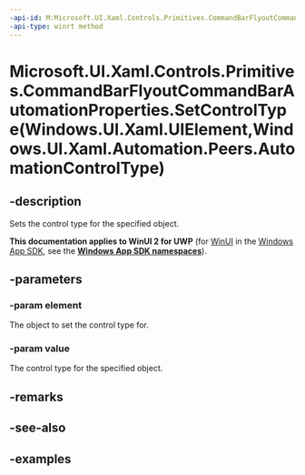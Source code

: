 ```yaml
---
-api-id: M:Microsoft.UI.Xaml.Controls.Primitives.CommandBarFlyoutCommandBarAutomationProperties.SetControlType(Windows.UI.Xaml.UIElement,Windows.UI.Xaml.Automation.Peers.AutomationControlType)
-api-type: winrt method
---
```


# Microsoft.UI.Xaml.Controls.Primitives.CommandBarFlyoutCommandBarAutomationProperties.SetControlType(Windows.UI.Xaml.UIElement,Windows.UI.Xaml.Automation.Peers.AutomationControlType)

<!--
public static void SetControlType (Windows.UI.Xaml.UIElement element, Windows.UI.Xaml.Automation.Peers.AutomationControlType value);
-->

## -description

Sets the control type for the specified object.

**This documentation applies to WinUI 2 for UWP** (for [WinUI](/windows/apps/winui/winui3/) in the [Windows App SDK](/windows/apps/windows-app-sdk/), see the **[Windows App SDK namespaces](/windows/windows-app-sdk/api/winrt/)**).

## -parameters

### -param element

The object to set the control type for.

### -param value

The control type for the specified object.

## -remarks

## -see-also

## -examples
